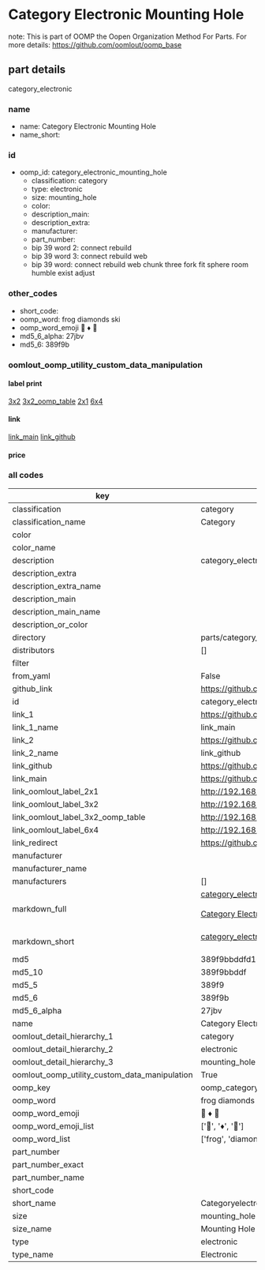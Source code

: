 # Category Electronic Mounting Hole  

note: This is part of OOMP the Oopen Organization Method For Parts. For more details: https://github.com/oomlout/oomp_base

##  part details
  



category_electronic



### name
* name: Category Electronic Mounting Hole
* name_short: 
### id
* oomp_id: category_electronic_mounting_hole
  * classification: category
  * type: electronic
  * size: mounting_hole
  * color: 
  * description_main: 
  * description_extra: 
  * manufacturer: 
  * part_number: 
  * bip 39 word 2: connect rebuild
  * bip 39 word 3: connect rebuild web
  * bip 39 word: connect rebuild web chunk three fork fit sphere room humble exist adjust

### other_codes
* short_code: 
* oomp_word: frog diamonds ski
* oomp_word_emoji :frog: :diamonds: :ski:
* md5_6_alpha: 27jbv
* md5_6: 389f9b






### oomlout_oomp_utility_custom_data_manipulation
#### label print
[3x2](http://192.168.1.245:1112/?label=oomp%2027jbv)
[3x2_oomp_table](http://192.168.1.108:1112/?label=oomp%2027jbv)
[2x1](http://192.168.1.242:1112/?label=oomp%2027jbv)
[6x4](http://192.168.1.55:1112/?label=oomp%2027jbv)    

#### link

[link_main](https://github.com/oomlout/oomlout_oomp_version_1_messy/tree/main/parts/category_electronic_mounting_hole) [link_github](https://github.com/oomlout/oomlout_oomp_version_1_messy/tree/main/parts/category_electronic_mounting_hole)                             

#### price







### all codes 
| key | value |  
| --- | --- |  
| classification | category |  
| classification_name | Category |  
| color |  |  
| color_name |  |  
| description | category_electronic |  
| description_extra |  |  
| description_extra_name |  |  
| description_main |  |  
| description_main_name |  |  
| description_or_color |   |  
| directory | parts/category_electronic_mounting_hole |  
| distributors | [] |  
| filter |  |  
| from_yaml | False |  
| github_link | https://github.com/oomlout/oomlout_oomp_part_src/tree/main/parts/category_electronic_mounting_hole |  
| id | category_electronic_mounting_hole |  
| link_1 | https://github.com/oomlout/oomlout_oomp_version_1_messy/tree/main/parts/category_electronic_mounting_hole |  
| link_1_name | link_main |  
| link_2 | https://github.com/oomlout/oomlout_oomp_version_1_messy/tree/main/parts/category_electronic_mounting_hole |  
| link_2_name | link_github |  
| link_github | https://github.com/oomlout/oomlout_oomp_version_1_messy/tree/main/parts/category_electronic_mounting_hole |  
| link_main | https://github.com/oomlout/oomlout_oomp_version_1_messy/tree/main/parts/category_electronic_mounting_hole |  
| link_oomlout_label_2x1 | http://192.168.1.242:1112/?label=oomp%2027jbv |  
| link_oomlout_label_3x2 | http://192.168.1.245:1112/?label=oomp%2027jbv |  
| link_oomlout_label_3x2_oomp_table | http://192.168.1.108:1112/?label=oomp%2027jbv |  
| link_oomlout_label_6x4 | http://192.168.1.55:1112/?label=oomp%2027jbv |  
| link_redirect | https://github.com/oomlout/oomlout_oomp_version_1_messy/tree/main/parts/category_electronic_mounting_hole |  
| manufacturer |  |  
| manufacturer_name |  |  
| manufacturers | [] |  
| markdown_full | [category_electronic_mounting_hole](none)<br>[](none)<br>[Category Electronic Mounting Hole](none)<br><br> |  
| markdown_short | [category_electronic_mounting_hole](none)<br><br> |  
| md5 | 389f9bbddfd16af96df0828bf1acd179 |  
| md5_10 | 389f9bbddf |  
| md5_5 | 389f9 |  
| md5_6 | 389f9b |  
| md5_6_alpha | 27jbv |  
| name | Category Electronic Mounting Hole |  
| oomlout_detail_hierarchy_1 | category |  
| oomlout_detail_hierarchy_2 | electronic |  
| oomlout_detail_hierarchy_3 | mounting_hole |  
| oomlout_oomp_utility_custom_data_manipulation | True |  
| oomp_key | oomp_category_electronic_mounting_hole |  
| oomp_word | frog diamonds ski |  
| oomp_word_emoji | :frog: :diamonds: :ski: |  
| oomp_word_emoji_list | [':frog:', ':diamonds:', ':ski:'] |  
| oomp_word_list | ['frog', 'diamonds', 'ski'] |  
| part_number |  |  
| part_number_exact |  |  
| part_number_name |  |  
| short_code |  |  
| short_name | Categoryelectronic |  
| size | mounting_hole |  
| size_name | Mounting Hole |  
| type | electronic |  
| type_name | Electronic |  
